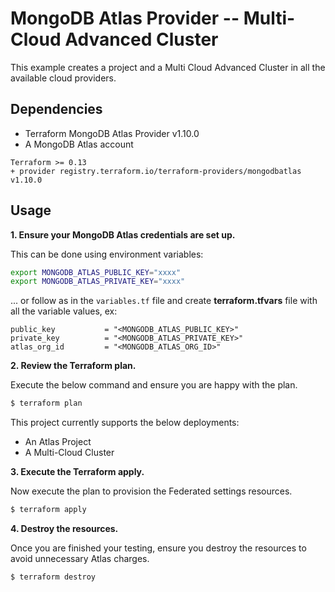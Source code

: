 # MongoDB Atlas Provider -- Multi-Cloud Advanced Cluster 
This example creates a project and a Multi Cloud Advanced Cluster in all the available cloud providers.


## Dependencies

* Terraform MongoDB Atlas Provider v1.10.0
* A MongoDB Atlas account 

```
Terraform >= 0.13
+ provider registry.terraform.io/terraform-providers/mongodbatlas v1.10.0
```


## Usage
**1\. Ensure your MongoDB Atlas credentials are set up.**

This can be done using environment variables:

```bash
export MONGODB_ATLAS_PUBLIC_KEY="xxxx"
export MONGODB_ATLAS_PRIVATE_KEY="xxxx"
```

... or follow as in the `variables.tf` file and create **terraform.tfvars** file with all the variable values, ex:
```
public_key           = "<MONGODB_ATLAS_PUBLIC_KEY>"
private_key          = "<MONGODB_ATLAS_PRIVATE_KEY>"
atlas_org_id         = "<MONGODB_ATLAS_ORG_ID>"
```

**2\. Review the Terraform plan.**

Execute the below command and ensure you are happy with the plan.

``` bash
$ terraform plan
```
This project currently supports the below deployments:

- An Atlas Project
- A Multi-Cloud Cluster

**3\. Execute the Terraform apply.**

Now execute the plan to provision the Federated settings resources.

``` bash
$ terraform apply
```

**4\. Destroy the resources.**

Once you are finished your testing, ensure you destroy the resources to avoid unnecessary Atlas charges.

``` bash
$ terraform destroy
```

